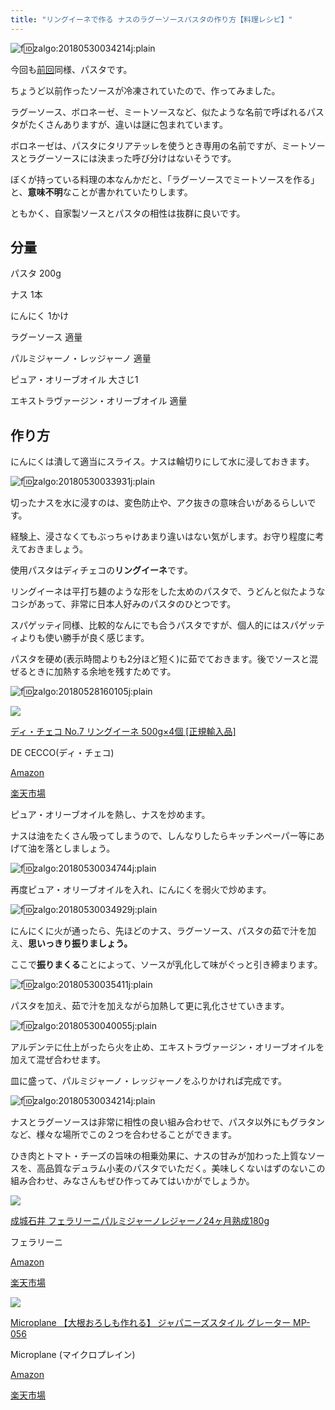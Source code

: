 ```yaml
---
title: "リングイーネで作る ナスのラグーソースパスタの作り方【料理レシピ】"
---
```


![f:id:zalgo:20180530034214j:plain](/img/20180530034214.jpg "f:id:zalgo:20180530034214j:plain")

今回も[前回](_wp_link_placeholder)同様、パスタです。

ちょうど以前作ったソースが冷凍されていたので、作ってみました。

ラグーソース、ボロネーゼ、ミートソースなど、似たような名前で呼ばれるパスタがたくさんありますが、違いは謎に包まれています。

ボロネーゼは、パスタにタリアテッレを使うとき専用の名前ですが、ミートソースとラグーソースには決まった呼び分けはないそうです。

ぼくが持っている料理の本なんかだと、「ラグーソースでミートソースを作る」と、**意味不明**なことが書かれていたりします。

ともかく、自家製ソースとパスタの相性は抜群に良いです。

## 分量

パスタ 200g

ナス 1本

にんにく 1かけ

ラグーソース 適量

パルミジャーノ・レッジャーノ 適量

ピュア・オリーブオイル 大さじ1

エキストラヴァージン・オリーブオイル 適量

## 作り方

にんにくは潰して適当にスライス。ナスは輪切りにして水に浸しておきます。

![f:id:zalgo:20180530033931j:plain](/img/20180530033931.jpg "f:id:zalgo:20180530033931j:plain")

切ったナスを水に浸すのは、変色防止や、アク抜きの意味合いがあるらしいです。

経験上、浸さなくてもぶっちゃけあまり違いはない気がします。お守り程度に考えておきましょう。

使用パスタはディチェコの**リングイーネ**です。

リングイーネは平打ち麺のような形をした太めのパスタで、うどんと似たようなコシがあって、非常に日本人好みのパスタのひとつです。

スパゲッティ同様、比較的なんにでも合うパスタですが、個人的にはスパゲッティよりも使い勝手が良く感じます。

パスタを硬め(表示時間よりも2分ほど短く)に茹でておきます。後でソースと混ぜるときに加熱する余地を残すためです。

![f:id:zalgo:20180528160105j:plain](/img/20180528160105.jpg "f:id:zalgo:20180528160105j:plain")



[![](https://ws-fe.amazon-adsystem.com/widgets/q?_encoding=UTF8&MarketPlace=JP&ASIN=B00FQCHM6W&ServiceVersion=20070822&ID=AsinImage&WS=1&Format=_SL160_&tag=galavollc-22)](https://amzn.to/2x8cNKN)



[ディ・チェコ No.7 リングイーネ 500g×4個 [正規輸入品]](https://amzn.to/2x8cNKN)

DE CECCO(ディ・チェコ)



[Amazon](https://amzn.to/2x8cNKN)

[楽天市場](https://hb.afl.rakuten.co.jp/hgc/16b4e0f3.b29bcd85.16b4e0f4.8a5ba469/?pc=https%3A%2F%2Fitem.rakuten.co.jp%2Fsoukai%2F19767%2F&m=http%3A%2F%2Fm.rakuten.co.jp%2Fsoukai%2Fi%2F10731487%2F&link_type=text&ut=eyJwYWdlIjoiaXRlbSIsInR5cGUiOiJ0ZXh0Iiwic2l6ZSI6IjEyOHgxMjgiLCJuYW0iOjEsIm5hbXAiOiJkb3duIiwiY29tIjoxLCJjb21wIjoiZG93biIsInByaWNlIjoxLCJib3IiOjEsImNvbCI6MH0%3D)







ピュア・オリーブオイルを熱し、ナスを炒めます。

ナスは油をたくさん吸ってしまうので、しんなりしたらキッチンペーパー等にあげて油を落としましょう。

![f:id:zalgo:20180530034744j:plain](/img/20180530034744.jpg "f:id:zalgo:20180530034744j:plain")

再度ピュア・オリーブオイルを入れ、にんにくを弱火で炒めます。

![f:id:zalgo:20180530034929j:plain](/img/20180530034929.jpg "f:id:zalgo:20180530034929j:plain")

にんにくに火が通ったら、先ほどのナス、ラグーソース、パスタの茹で汁を加え、**思いっきり振りましょう。**

ここで**振りまくる**ことによって、ソースが乳化して味がぐっと引き締まります。

![f:id:zalgo:20180530035411j:plain](/img/20180530035411.jpg "f:id:zalgo:20180530035411j:plain")

パスタを加え、茹で汁を加えながら加熱して更に乳化させていきます。

![f:id:zalgo:20180530040055j:plain](/img/20180530040055.jpg "f:id:zalgo:20180530040055j:plain")

アルデンテに仕上がったら火を止め、エキストラヴァージン・オリーブオイルを加えて混ぜ合わせます。

皿に盛って、パルミジャーノ・レッジャーノをふりかければ完成です。

![f:id:zalgo:20180530034214j:plain](/img/20180530034214.jpg "f:id:zalgo:20180530034214j:plain")

ナスとラグーソースは非常に相性の良い組み合わせで、パスタ以外にもグラタンなど、様々な場所でこの２つを合わせることができます。

ひき肉とトマト・チーズの旨味の相乗効果に、ナスの甘みが加わった上質なソースを、高品質なデュラム小麦のパスタでいただく。美味しくないはずのないこの組み合わせ、みなさんもぜひ作ってみてはいかがでしょうか。



[![](https://ws-fe.amazon-adsystem.com/widgets/q?_encoding=UTF8&ASIN=B00FWB68PS&Format=_SL160_&ID=AsinImage&MarketPlace=JP&ServiceVersion=20070822&WS=1&tag=galavollc-22)](https://amzn.to/2IRB64O)



[成城石井 フェラリーニパルミジャーノレジャーノ24ヶ月熟成180g](https://amzn.to/2IRB64O)

フェラリーニ



[Amazon](https://amzn.to/2IRB64O)

[楽天市場](https://hb.afl.rakuten.co.jp/hgc/16b7926f.384de1b1.16b79270.61c04176/?pc=https%3A%2F%2Fitem.rakuten.co.jp%2Fseijoishii%2F8008706611102%2F&m=http%3A%2F%2Fm.rakuten.co.jp%2Fseijoishii%2Fi%2F10012567%2F&link_type=text&ut=eyJwYWdlIjoiaXRlbSIsInR5cGUiOiJ0ZXh0Iiwic2l6ZSI6IjEyOHgxMjgiLCJuYW0iOjEsIm5hbXAiOiJkb3duIiwiY29tIjoxLCJjb21wIjoiZG93biIsInByaWNlIjowLCJib3IiOjEsImNvbCI6MH0%3D)









[![](https://ws-fe.amazon-adsystem.com/widgets/q?_encoding=UTF8&ASIN=B0054HKMEI&Format=_SL160_&ID=AsinImage&MarketPlace=JP&ServiceVersion=20070822&WS=1&tag=galavollc-22)](https://amzn.to/2shRtww)



[Microplane 【大根おろしも作れる】 ジャパニーズスタイル グレーター MP-056](https://amzn.to/2shRtww)

Microplane (マイクロプレイン)



[Amazon](https://amzn.to/2shRtww)

[楽天市場](https://hb.afl.rakuten.co.jp/hgc/16b792ef.f0221d8d.16b792f0.24d92cc4/?pc=https%3A%2F%2Fitem.rakuten.co.jp%2Fconvenimart%2Fcnbnb0054hkmei%2F&m=http%3A%2F%2Fm.rakuten.co.jp%2Fconvenimart%2Fi%2F10134046%2F&link_type=text&ut=eyJwYWdlIjoiaXRlbSIsInR5cGUiOiJ0ZXh0Iiwic2l6ZSI6IjEyOHgxMjgiLCJuYW0iOjEsIm5hbXAiOiJkb3duIiwiY29tIjoxLCJjb21wIjoiZG93biIsInByaWNlIjowLCJib3IiOjEsImNvbCI6MH0%3D)






